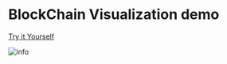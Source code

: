 
# BlockChain Visualization demo
[Try it Yourself](https://5ffa0414e12eb191a6d16c28--vigilant-yonath-4003f2.netlify.app/)

![info](https://user-images.githubusercontent.com/61290534/104106725-524f7880-5285-11eb-92d4-445daecf2ebe.png)

